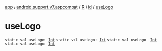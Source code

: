 [app](../../../index.md) / [android.support.v7.appcompat](../../index.md) / [R](../index.md) / [id](index.md) / [useLogo](.)

# useLogo

`static val useLogo: `[`Int`](https://kotlinlang.org/api/latest/jvm/stdlib/kotlin/-int/index.html)
`static val useLogo: `[`Int`](https://kotlinlang.org/api/latest/jvm/stdlib/kotlin/-int/index.html)
`static val useLogo: `[`Int`](https://kotlinlang.org/api/latest/jvm/stdlib/kotlin/-int/index.html)
`static val useLogo: `[`Int`](https://kotlinlang.org/api/latest/jvm/stdlib/kotlin/-int/index.html)